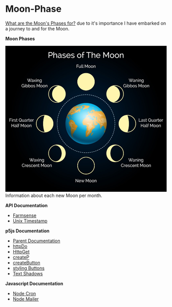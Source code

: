 # Moon-Phase

[What are the Moon's Phases for?](https://www.bbc.co.uk/newsround/51047406) due to it's importance I have embarked on a journey to and for the Moon.

**Moon Phases**

![Moon Phases](./phases_of_the_moon.jpeg) Information about each new Moon per month. 

**API Documentation**
* [Farmsense](https://www.farmsense.net/api/astro-widgets/)  
* [Unix Timestamp](https://unixtime.co.za/)

**p5js Documentation**
* [Parent Documentation](https://p5js.org/reference/#/p5.Element/parent)
* [httpDo](https://p5js.org/reference/#/p5/httpDo)
* [HttpGet](https://p5js.org/reference/#/p5/httpGet)
* [createP](https://p5js.org/reference/#/p5/createP)
* [createButton](https://p5js.org/reference/#/p5/createButton)
* [styling Buttons](https://editor.p5js.org/YuanHau/sketches/BJD8yM2T-)
* [Text Shadows](https://css-tricks.com/almanac/properties/t/text-shadow/)

**Javascript Documentation**

* [Node Cron](https://github.com/ncb000gt/node-cron)
* [Node Mailer](https://nodemailer.com/smtp/)